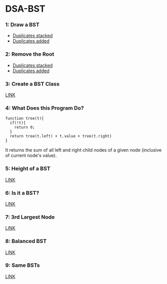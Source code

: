 # DSA-BST

### 1: Draw a BST
- [Duplicates stacked](./imgs/1_DrawBST1.jpg)
- [Duplicates added](./imgs/1_DrawBST2.jpg)

### 2: Remove the Root
- [Duplicates stacked](./imgs/2_RemoveRoot1.jpg)
- [Duplicates added](./imgs/2_RemoveRoot2.jpg)

### 3: Create a BST Class
[LINK](./BinarySearchTree.js#L136)

### 4: What Does this Program Do?
```
function tree(t){
  if(!t){
    return 0;
  }
  return tree(t.left) + t.value + tree(t.right)
}
```
It returns the sum of all left and right child nodes of a given node (inclusive of current node's value).

### 5: Height of a BST
[LINK](./BinarySearchTree.js#L208)

### 6: Is it a BST?
[LINK](./BinarySearchTree.js#L222)

### 7: 3rd Largest Node
[LINK](./BinarySearchTree.js#L254)

### 8: Balanced BST
[LINK](./BinarySearchTree.js#L271)

### 9: Same BSTs
[LINK](./BinarySearchTree.js#L283)
